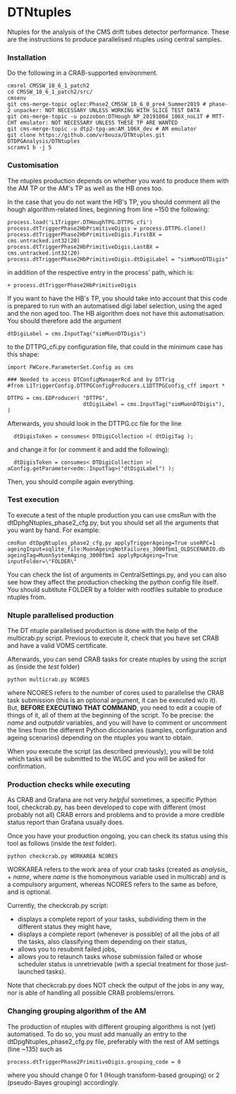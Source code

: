 # DTNtuples
Ntuples for the analysis of the CMS drift tubes detector performance. These are the instructions to produce parallelised ntuples using central samples.

### Installation
Do the following in a CRAB-supported environment.
```
cmsrel CMSSW_10_6_1_patch2
cd CMSSW_10_6_1_patch2/src/
cmsenv
git cms-merge-topic oglez:Phase2_CMSSW_10_6_0_pre4_Summer2019 # phase-2 unpacker: NOT NECESSARY UNLESS WORKING WITH SLICE TEST DATA
git cms-merge-topic -u pozzobon:DTHough_NP_20191004_106X_noL1T # MTT-CHT emulator: NOT NECESSARY UNLESS THESE TP ARE WANTED
git cms-merge-topic -u dtp2-tpg-am:AM_106X_dev # AM emulator
git clone https://github.com/vrbouza/DTNtuples.git DTDPGAnalysis/DTNtuples
scramv1 b -j 5
```

### Customisation
The ntuples production depends on whether you want to produce them with the AM TP or the AM's TP as well as the HB ones too.

In the case that you do not want the HB's TP, you should comment all the hough algorithm-related lines, beginning from line ~150 the following:

```
process.load('L1Trigger.DTHoughTPG.DTTPG_cfi')
process.dtTriggerPhase2HbPrimitiveDigis = process.DTTPG.clone()
process.dtTriggerPhase2HbPrimitiveDigis.FirstBX = cms.untracked.int32(20)
process.dtTriggerPhase2HbPrimitiveDigis.LastBX = cms.untracked.int32(20)
process.dtTriggerPhase2HbPrimitiveDigis.dtDigiLabel = "simMuonDTDigis"
```

in addition of the respective entry in the process' path, which is:

```
+ process.dtTriggerPhase2HbPrimitiveDigis
```


If you want to have the HB's TP, you should take into account that this code is prepared to run with an automatised digi label selection, using the aged and the non aged too. The HB algorithm does not have this automatisation. You should therefore add the argument

```
dtDigiLabel = cms.InputTag("simMuonDTDigis")
```

to the DTTPG_cfi.py configuration file, that could in the minimum case has this shape:

```
import FWCore.ParameterSet.Config as cms

### Needed to access DTConfigManagerRcd and by DTTrig
#from L1TriggerConfig.DTTPGConfigProducers.L1DTTPGConfig_cff import *

DTTPG = cms.EDProducer( "DTTPG",
                        dtDigiLabel = cms.InputTag("simMuonDTDigis"),
)
```

Afterwards, you should look in the DTTPG.cc file for the line

```
  dtDigisToken = consumes< DTDigiCollection >( dtDigiTag );
```

and change it for (or comment it and add the following):

```
  dtDigisToken = consumes< DTDigiCollection >( aConfig.getParameter<edm::InputTag>("dtDigiLabel") );
```

Then, you should compile again everything.

### Test execution
To execute a test of the ntuple production you can use cmsRun with the dtDphgNtuples_phase2_cfg.py, but you should set all the arguments that you want by hand. For example:

```
cmsRun dtDpgNtuples_phase2_cfg.py applyTriggerAgeing=True useRPC=1 ageingInput=sqlite_file:MuonAgeingNotFailures_3000fbm1_OLDSCENARIO.db ageingTag=MuonSystemAging_3000fbm1 applyRpcAgeing=True inputFolder=\"FOLDER\"
```

You can check the list of arguments in CentralSettings.py, and you can also see how they affect the production checking the python config file itself. You should subtitute FOLDER by a folder with rootfiles suitable to produce ntuples from.


### Ntuple parallelised production
The DT ntuple parallelised production is done with the help of the multicrab.py script. Previous to execute it, check that you have set CRAB and have a valid VOMS certificate.

Afterwards, you can send CRAB tasks for create ntuples by using the script as (inside the *test* folder)

```
python multicrab.py NCORES
```

where NCORES refers to the number of cores used to parallelise the CRAB task submission (this is an optional argument, it can be executed w/o it). But, **BEFORE EXECUTING THAT COMMAND**, you need to edit a couple of things of it, all of them at the beginning of the script. To be precise: the *name* and *outputdir* variables, and you will have to comment or uncomment the lines from the different Python diccionaries (samples, configuration and ageing scenarios) depending on the ntuples you want to obtain.

When you execute the script (as described previously), you will be told which tasks will be submitted to the WLGC and you will be asked for confirmation.

### Production checks while executing
As CRAB and Grafana are not very *helpful* sometimes, a specific Python tool, checkcrab.py, has been developed to cope with different (most probably not all) CRAB errors and problems and to provide a more credible status report than Grafana usually does.

Once you have your production ongoing, you can check its status using this tool as follows (inside the *test* folder).
```
python checkcrab.py WORKAREA NCORES
```
WORKAREA refers to the work area of your crab tasks (created as *analysis_* + *name*, where *name* is the homonymous variable used in multicrab) and is a compulsory argument, whereas NCORES refers to the same as before, and is optional.

Currently, the checkcrab.py script:
  * displays a complete report of your tasks, subdividing them in the different status they might have,
  * displays a complete report (whenever is possible) of all the jobs of all the tasks, also classifying them depending on their status,
  * allows you to resubmit failed jobs,
  * allows you to relaunch tasks whose submission failed or whose scheduler status is unretrievable (with a special treatment for those just-launched tasks).

Note that checkcrab.py does NOT check the output of the jobs in any way, nor is able of handling all possible CRAB problems/errors.

### Changing grouping algorithm of the AM
The production of ntuples with different grouping algorithms is not (yet) automatised. To do so, you must add manually an entry to the dtDpgNtuples_phase2_cfg.py file, preferably with the rest of AM settings (line ~135) such as

```
process.dtTriggerPhase2PrimitiveDigis.grouping_code = 0
```

where you should change 0 for 1 (Hough transform-based grouping) or 2 (pseudo-Bayes grouping) accordingly.
